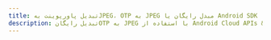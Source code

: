 ---title: تبدیل پاورپوینت بهJPEG، OTP به JPEG مبدل رایگان یا Android SDKdescription: تبدیل رایگانOTP به JPEG با استفاده از Android Cloud APIs & SDK. همچنین اسناد Microsoft PowerPoint را در Cloud ایجاد، ویرایش و رندر کنید.---